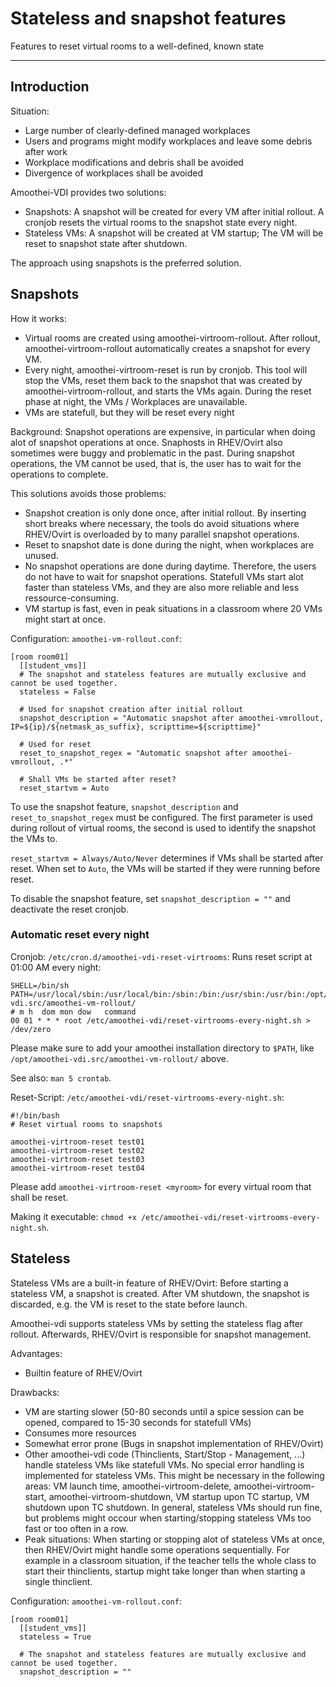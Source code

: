 # Stateless and snapshot features

Features to reset virtual rooms to a well-defined, known state

-------


## Introduction
Situation:

* Large number of clearly-defined managed workplaces
* Users and programs might modify workplaces and leave some debris after work
* Workplace modifications and debris shall be avoided
* Divergence of workplaces shall be avoided

Amoothei-VDI provides two solutions:

* Snapshots: A snapshot will be created for every VM after initial rollout. A cronjob resets the virtual rooms to the snapshot state every night.
* Stateless VMs: A snapshot will be created at VM startup; The VM will be reset to snapshot state after shutdown.

The approach using snapshots is the preferred solution.


## Snapshots
How it works:

* Virtual rooms are created using amoothei-virtroom-rollout. After rollout, amoothei-virtroom-rollout automatically creates a snapshot for every VM.
* Every night, amoothei-virtroom-reset is run by cronjob. This tool will stop the VMs, reset them back to the snapshot that was created by amoothei-virtroom-rollout, and starts the VMs again. During the reset phase at night, the VMs / Workplaces are unavailable.
* VMs are statefull, but they will be reset every night

Background: Snapshot operations are expensive, in particular when doing alot of snapshot operations at once. Snaphosts in RHEV/Ovirt also sometimes were buggy and problematic in the past. During snapshot operations, the VM cannot be used, that is, the user has to wait for the operations to complete.

This solutions avoids those problems:

* Snapshot creation is only done once, after initial rollout. By inserting short breaks where necessary, the tools do avoid situations where RHEV/Ovirt is overloaded by to many parallel snapshot operations.
* Reset to snapshot date is done during the night, when workplaces are unused.
* No snapshot operations are done during daytime. Therefore, the users do not have to wait for snapshot operations. Statefull VMs start alot faster than stateless VMs, and they are also more reliable and less ressource-consuming.
* VM startup is fast, even in peak situations in a classroom where 20 VMs might start at once.


Configuration: `amoothei-vm-rollout.conf`:

```
[room room01]
  [[student_vms]]
  # The snapshot and stateless features are mutually exclusive and cannot be used together.
  stateless = False 

  # Used for snapshot creation after initial rollout
  snapshot_description = "Automatic snapshot after amoothei-vmrollout, IP=${ip}/${netmask_as_suffix}, scripttime=${scripttime}"

  # Used for reset
  reset_to_snapshot_regex = "Automatic snapshot after amoothei-vmrollout, .*"

  # Shall VMs be started after reset?
  reset_startvm = Auto
```	

To use the snapshot feature, `snapshot_description` and `reset_to_snapshot_regex` must be configured. The first parameter is used during rollout of virtual rooms, the second is used to identify the snapshot the VMs to.

`reset_startvm = Always/Auto/Never` determines if VMs shall be started after reset. When set to `Auto`, the VMs will be started if they were running before reset.

To disable the snapshot feature, set `snapshot_description = ""` and deactivate the reset cronjob.

### Automatic reset every night
Cronjob: `/etc/cron.d/amoothei-vdi-reset-virtrooms`: Runs reset script at 01:00 AM every night:

```
SHELL=/bin/sh
PATH=/usr/local/sbin:/usr/local/bin:/sbin:/bin:/usr/sbin:/usr/bin:/opt/amoothei-vdi.src/amoothei-vm-rollout/
# m h  dom mon dow   command
00 01 * * * root /etc/amoothei-vdi/reset-virtrooms-every-night.sh > /dev/zero
```

Please make sure to add your amoothei installation directory to `$PATH`, like `/opt/amoothei-vdi.src/amoothei-vm-rollout/` above.

See also: `man 5 crontab`.

Reset-Script: `/etc/amoothei-vdi/reset-virtrooms-every-night.sh`:

```
#!/bin/bash
# Reset virtual rooms to snapshots

amoothei-virtroom-reset test01
amoothei-virtroom-reset test02
amoothei-virtroom-reset test03
amoothei-virtroom-reset test04
```

Please add `amoothei-virtroom-reset <myroom>` for every virtual room that shall be reset.

Making it executable: `chmod +x /etc/amoothei-vdi/reset-virtrooms-every-night.sh`.

## Stateless
Stateless VMs are a built-in feature of RHEV/Ovirt: Before starting a stateless VM, a snapshot is created. After VM shutdown, the snapshot is discarded, e.g. the VM is reset to the state before launch.

Amoothei-vdi supports stateless VMs by setting the stateless flag after rollout. Afterwards, RHEV/Ovirt is responsible for snapshot management.

Advantages:

* Builtin feature of RHEV/Ovirt

Drawbacks:

* VM are starting slower (50-80 seconds until a spice session can be opened, compared to 15-30 seconds for statefull VMs)
* Consumes more resources
* Somewhat error prone (Bugs in snapshot implementation of RHEV/Ovirt)
* Other amoothei-vdi code (Thinclients, Start/Stop - Management, ...) handle stateless VMs like statefull VMs. No special error handling is implemented for stateless VMs. This might be necessary in the following areas: VM launch time, amoothei-virtroom-delete, amoothei-virtroom-start, amoothei-virtroom-shutdown, VM startup upon TC startup, VM shutdown upon TC shutdown. In general, stateless VMs should run fine, but problems might occour when starting/stopping stateless VMs too fast or too often in a row.
* Peak situations: When starting or stopping alot of stateless VMs at once, then RHEV/Ovirt might handle some operations sequentially. For example in a classroom situation, if the teacher tells the whole class to start their thinclients, startup might take longer than when starting a single thinclient. 

Configuration: `amoothei-vm-rollout.conf`:

```
[room room01]
  [[student_vms]]
  stateless = True

  # The snapshot and stateless features are mutually exclusive and cannot be used together.
  snapshot_description = ""
```






